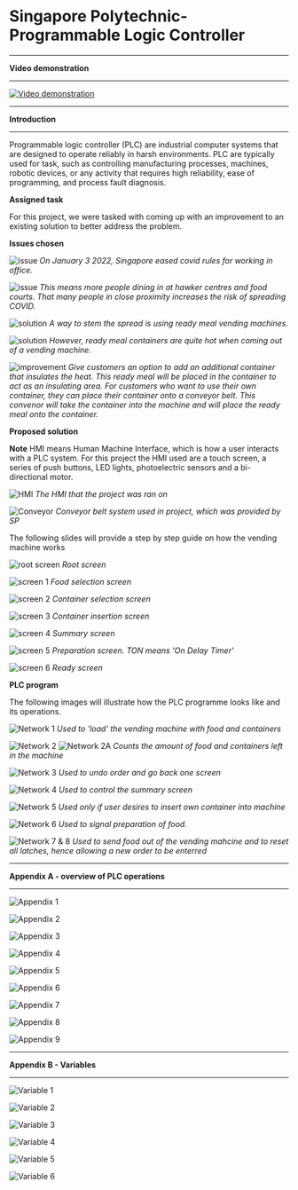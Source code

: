 # Singapore Polytechnic-Programmable Logic Controller

***

<strong>Video demonstration</strong>

***
[![Video demonstration](http://img.youtube.com/vi/jhtM8-q5Ibk/0.jpg)](http://www.youtube.com/watch?v=jhtM8-q5Ibk)

***

<strong>Introduction</strong>

***

Programmable logic controller (PLC) are industrial computer systems that are designed to operate reliably in harsh environments. PLC are typically used for task, such as controlling manufacturing processes, machines, robotic devices, or any activity that requires high reliability, ease of programming, and process fault diagnosis.

<strong>Assigned task</strong>

For this project, we were tasked with coming up with an improvement to an existing solution to better address the problem. 

<strong>Issues chosen</strong>

![issue](https://khkhiu.github.io/assets/images/SP-PLC/Slide3.PNG)
<em>On January 3 2022, Singapore eased covid rules for working in office.</em>

![issue](https://khkhiu.github.io/assets/images/SP-PLC/Slide4.PNG)
<em>This means more people dining in at hawker centres and food courts. That many people in close proximity increases the risk of spreading COVID.</em>

![solution](https://khkhiu.github.io/assets/images/SP-PLC/Slide5.PNG)
<em>A way to stem the spread is using ready meal vending machines.</em>

![solution](https://khkhiu.github.io/assets/images/SP-PLC/Slide6.PNG)
<em>However, ready meal containers are quite hot when coming out of a vending machine.</em>

![improvement](https://khkhiu.github.io/assets/images/SP-PLC/Slide7.PNG)
<em>Give customers an option to add an additional container that insulates the heat. This ready meal will be placed in the container to act as an insulating area. For customers who want to use their own container, they can place their container onto a conveyor belt. This convenor will take the container into the machine and will place the ready meal onto the container.</em>

<strong>Proposed solution</strong>

**Note** HMI means Human Machine Interface, which is how a user interacts with a PLC system. For this project the HMI used are a touch screen, a series of push buttons, LED lights, photoelectric sensors and a bi-directional motor.

![HMI](https://khkhiu.github.io/assets/images/SP-PLC/HMI.png)
<em>The HMI that the project was ran on</em>

![Conveyor](https://khkhiu.github.io/assets/images/SP-PLC/Conveyor.png)
<em>Conveyor belt system used in project, which was provided by SP</em>

The following slides will provide a step by step guide on how the vending machine works

![root screen](https://khkhiu.github.io/assets/images/SP-PLC/Slide9.PNG)
<em>Root screen</em>

![screen 1](https://khkhiu.github.io/assets/images/SP-PLC/Slide10.PNG)
<em>Food selection screen</em>

![screen 2](https://khkhiu.github.io/assets/images/SP-PLC/Slide11.PNG)
<em>Container selection screen</em>

![screen 3](https://khkhiu.github.io/assets/images/SP-PLC/Slide12.PNG)
<em>Container insertion screen</em>

![screen 4](https://khkhiu.github.io/assets/images/SP-PLC/Slide13.PNG)
<em>Summary screen</em>

![screen 5](https://khkhiu.github.io/assets/images/SP-PLC/Slide14.PNG)
<em>Preparation screen. TON means 'On Delay Timer'</em>

![screen 6](https://khkhiu.github.io/assets/images/SP-PLC/Slide15.PNG)
<em>Ready screen</em>


<strong>PLC program</strong>

The following images will illustrate how the PLC programme looks like and its operations. 

![Network 1](https://khkhiu.github.io/assets/images/SP-PLC/N1.png)
<em>Used to 'load' the vending machine with food and containers</em>

![Network 2](https://khkhiu.github.io/assets/images/SP-PLC/N2.png)
![Network 2A](https://khkhiu.github.io/assets/images/SP-PLC/N2A.png)
<em>Counts the amount of food and containers left in the machine</em>

![Network 3](https://khkhiu.github.io/assets/images/SP-PLC/N3.png)
<em>Used to undo order and go back one screen</em>

![Network 4](https://khkhiu.github.io/assets/images/SP-PLC/N4.png)
<em>Used to control the summary screen</em>

![Network 5](https://khkhiu.github.io/assets/images/SP-PLC/N5.png)
<em>Used only if user desires to insert own container into machine</em>

![Network 6](https://khkhiu.github.io/assets/images/SP-PLC/N6.png)
<em>Used to signal preparation of food.</em>

![Network 7 & 8](https://khkhiu.github.io/assets/images/SP-PLC/N7_N8.png)
<em>Used to send food out of the vending mahcine and to reset all latches, hence allowing a new order to be enterred</em>

***

<strong>Appendix A - overview of PLC operations</strong>

***

![Appendix 1](https://khkhiu.github.io/assets/images/SP-PLC/A1.png)

![Appendix 2](https://khkhiu.github.io/assets/images/SP-PLC/A2.png)

![Appendix 3](https://khkhiu.github.io/assets/images/SP-PLC/A3.png)

![Appendix 4](https://khkhiu.github.io/assets/images/SP-PLC/A4.png)

![Appendix 5](https://khkhiu.github.io/assets/images/SP-PLC/A5.png)

![Appendix 6](https://khkhiu.github.io/assets/images/SP-PLC/A6.png)

![Appendix 7](https://khkhiu.github.io/assets/images/SP-PLC/A7.png)

![Appendix 8](https://khkhiu.github.io/assets/images/SP-PLC/A8.png)

![Appendix 9](https://khkhiu.github.io/assets/images/SP-PLC/A9.png)

***

<strong>Appendix B - Variables</strong>

***

![Variable 1](https://khkhiu.github.io/assets/images/SP-PLC/V1.PNG)

![Variable 2](https://khkhiu.github.io/assets/images/SP-PLC/V2.PNG)

![Variable 3](https://khkhiu.github.io/assets/images/SP-PLC/V3.PNG)

![Variable 4](https://khkhiu.github.io/assets/images/SP-PLC/V4.PNG)

![Variable 5](https://khkhiu.github.io/assets/images/SP-PLC/V5.PNG)

![Variable 6](https://khkhiu.github.io/assets/images/SP-PLC/V6.PNG)
